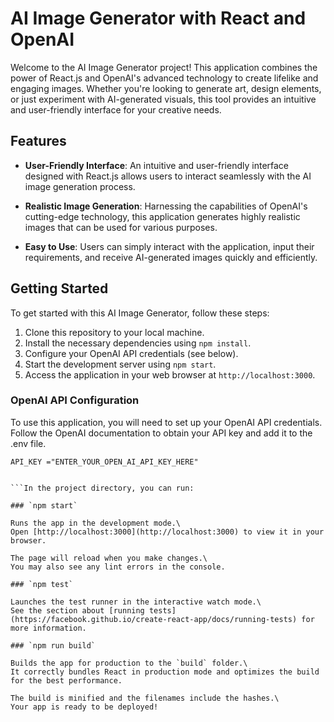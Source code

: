 # AI Image Generator with React and OpenAI

Welcome to the AI Image Generator project! This application combines the power of React.js and OpenAI's advanced technology to create lifelike and engaging images. Whether you're looking to generate art, design elements, or just experiment with AI-generated visuals, this tool provides an intuitive and user-friendly interface for your creative needs.

## Features

- **User-Friendly Interface**: An intuitive and user-friendly interface designed with React.js allows users to interact seamlessly with the AI image generation process.

- **Realistic Image Generation**: Harnessing the capabilities of OpenAI's cutting-edge technology, this application generates highly realistic images that can be used for various purposes.

- **Easy to Use**: Users can simply interact with the application, input their requirements, and receive AI-generated images quickly and efficiently.

## Getting Started

To get started with this AI Image Generator, follow these steps:

1. Clone this repository to your local machine.
2. Install the necessary dependencies using `npm install`.
3. Configure your OpenAI API credentials (see below).
4. Start the development server using `npm start`.
5. Access the application in your web browser at `http://localhost:3000`.

### OpenAI API Configuration

To use this application, you will need to set up your OpenAI API credentials. Follow the OpenAI documentation to obtain your API key and add it to the .env file.

```.env
API_KEY ="ENTER_YOUR_OPEN_AI_API_KEY_HERE"


```In the project directory, you can run:

### `npm start`

Runs the app in the development mode.\
Open [http://localhost:3000](http://localhost:3000) to view it in your browser.

The page will reload when you make changes.\
You may also see any lint errors in the console.

### `npm test`

Launches the test runner in the interactive watch mode.\
See the section about [running tests](https://facebook.github.io/create-react-app/docs/running-tests) for more information.

### `npm run build`

Builds the app for production to the `build` folder.\
It correctly bundles React in production mode and optimizes the build for the best performance.

The build is minified and the filenames include the hashes.\
Your app is ready to be deployed!

